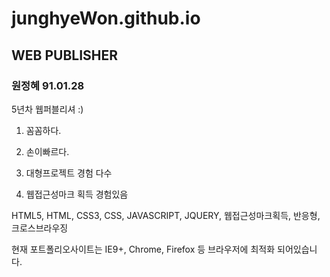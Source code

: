 # junghyeWon.github.io

## WEB PUBLISHER

### 원정혜 91.01.28

5년차 웹퍼블리셔 :)

1. 꼼꼼하다.

2. 손이빠르다.

3. 대형프로젝트 경험 다수

4. 웹접근성마크 획득 경험있음

HTML5, HTML, CSS3, CSS, JAVASCRIPT, JQUERY, 웹접근성마크획득, 반응형, 크로스브라우징

현재 포트폴리오사이트는 IE9+, Chrome, Firefox 등 브라우저에 최적화 되어있습니다.
